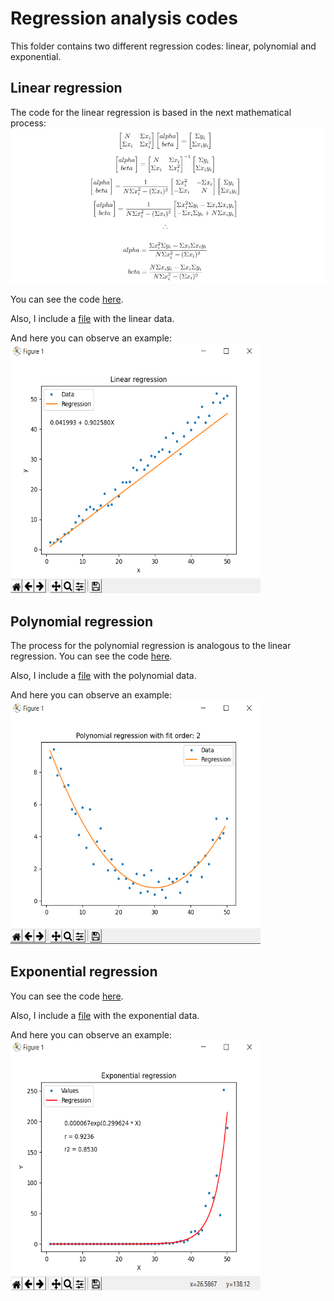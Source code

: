 # Regression analysis codes

This folder contains two different regression codes: linear, polynomial and exponential.

## Linear regression
The code for the linear regression is based in the next mathematical process: ![linear math proc](https://github.com/Edgar-La/Numerical-analysis_matlab/blob/master/Regression_analysis/SS_proc_linear.PNG)

You can see the code [here](https://github.com/Edgar-La/Numerical-analysis_Python/blob/master/Regression_analysis/Linear_regression.py).

Also, I include a [file](https://github.com/Edgar-La/Numerical-analysis_Python/blob/master/Regression_analysis/datos.txt) with the linear data.

And here you can observe an example:
<img src="https://github.com/Edgar-La/Numerical-analysis_Python/blob/master/Regression_analysis/SS_linear.PNG" width="400" height="400">

## Polynomial regression
The process for the polynomial regression is analogous to the linear regression.
You can see the code [here](https://github.com/Edgar-La/Numerical-analysis_Python/blob/master/Regression_analysis/Polinomial_regression_craft.py).

Also, I include a [file](https://github.com/Edgar-La/Numerical-analysis_Python/blob/master/Regression_analysis/datos2.txt) with the polynomial data.

And here you can observe an example:
<img src="https://github.com/Edgar-La/Numerical-analysis_Python/blob/master/Regression_analysis/SS_poly.PNG" width="400" height="390">


## Exponential regression
You can see the code [here](https://github.com/Edgar-La/Numerical-analysis_Python/blob/master/Regression_analysis/Exponential_regression.py).

Also, I include a [file](https://github.com/Edgar-La/Numerical-analysis_Python/blob/master/Regression_analysis/datos3.txt) with the exponential data.

And here you can observe an example:
<img src="https://github.com/Edgar-La/Numerical-analysis_Python/blob/master/Regression_analysis/SS_exp.PNG" width="400" height="400">
